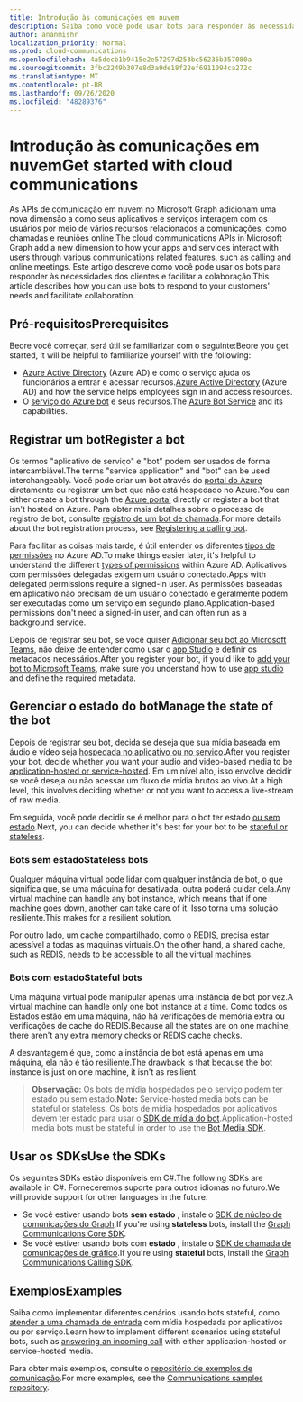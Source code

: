 ```yaml
---
title: Introdução às comunicações em nuvem
description: Saiba como você pode usar bots para responder às necessidades dos clientes e facilitar a colaboração.
author: ananmishr
localization_priority: Normal
ms.prod: cloud-communications
ms.openlocfilehash: 4a5decb1b9415e2e57297d253bc56236b357080a
ms.sourcegitcommit: 3fbc2249b307e8d3a9de18f22ef6911094ca272c
ms.translationtype: MT
ms.contentlocale: pt-BR
ms.lasthandoff: 09/26/2020
ms.locfileid: "48289376"
---
```

# <a name="get-started-with-cloud-communications"></a><span data-ttu-id="a03dd-103">Introdução às comunicações em nuvem</span><span class="sxs-lookup"><span data-stu-id="a03dd-103">Get started with cloud communications</span></span>

<span data-ttu-id="a03dd-104">As APIs de comunicação em nuvem no Microsoft Graph adicionam uma nova dimensão a como seus aplicativos e serviços interagem com os usuários por meio de vários recursos relacionados a comunicações, como chamadas e reuniões online.</span><span class="sxs-lookup"><span data-stu-id="a03dd-104">The cloud communications APIs in Microsoft Graph add a new dimension to how your apps and services interact with users through various communications related features, such as calling and online meetings.</span></span> <span data-ttu-id="a03dd-105">Este artigo descreve como você pode usar os bots para responder às necessidades dos clientes e facilitar a colaboração.</span><span class="sxs-lookup"><span data-stu-id="a03dd-105">This article describes how you can use bots to respond to your customers' needs and facilitate collaboration.</span></span>

## <a name="prerequisites"></a><span data-ttu-id="a03dd-106">Pré-requisitos</span><span class="sxs-lookup"><span data-stu-id="a03dd-106">Prerequisites</span></span>

<span data-ttu-id="a03dd-107">Beore você começar, será útil se familiarizar com o seguinte:</span><span class="sxs-lookup"><span data-stu-id="a03dd-107">Beore  you get started, it will be helpful to familiarize yourself with the following:</span></span>

- <span data-ttu-id="a03dd-108">[Azure Active Directory](/azure/active-directory/fundamentals/active-directory-whatis) (Azure AD) e como o serviço ajuda os funcionários a entrar e acessar recursos.</span><span class="sxs-lookup"><span data-stu-id="a03dd-108">[Azure Active Directory](/azure/active-directory/fundamentals/active-directory-whatis) (Azure AD) and how the service helps employees sign in and access resources.</span></span>
- <span data-ttu-id="a03dd-109">O [serviço do Azure bot](/azure/bot-service/bot-service-overview-introduction?view=azure-bot-service-3.0) e seus recursos.</span><span class="sxs-lookup"><span data-stu-id="a03dd-109">The [Azure Bot Service](/azure/bot-service/bot-service-overview-introduction?view=azure-bot-service-3.0) and its capabilities.</span></span>

## <a name="register-a-bot"></a><span data-ttu-id="a03dd-110">Registrar um bot</span><span class="sxs-lookup"><span data-stu-id="a03dd-110">Register a bot</span></span>

<span data-ttu-id="a03dd-111">Os termos "aplicativo de serviço" e "bot" podem ser usados de forma intercambiável.</span><span class="sxs-lookup"><span data-stu-id="a03dd-111">The terms "service application" and "bot" can be used interchangeably.</span></span> <span data-ttu-id="a03dd-112">Você pode criar um bot através do [portal do Azure](https://azure.microsoft.com/features/azure-portal/) diretamente ou registrar um bot que não está hospedado no Azure.</span><span class="sxs-lookup"><span data-stu-id="a03dd-112">You can either create a bot through the [Azure portal](https://azure.microsoft.com/features/azure-portal/) directly or register a bot that isn't hosted on Azure.</span></span> <span data-ttu-id="a03dd-113">Para obter mais detalhes sobre o processo de registro de bot, consulte [registro de um bot de chamada](https://microsoftgraph.github.io/microsoft-graph-comms-samples/docs/articles/calls/register-calling-bot.html).</span><span class="sxs-lookup"><span data-stu-id="a03dd-113">For more details about the bot registration process, see [Registering a calling bot](https://microsoftgraph.github.io/microsoft-graph-comms-samples/docs/articles/calls/register-calling-bot.html).</span></span> 

<span data-ttu-id="a03dd-114">Para facilitar as coisas mais tarde, é útil entender os diferentes [tipos de permissões](/azure/active-directory/develop/v1-permissions-and-consent#types-of-permissions) no Azure AD.</span><span class="sxs-lookup"><span data-stu-id="a03dd-114">To make things easier later, it's helpful to understand the different [types of permissions](/azure/active-directory/develop/v1-permissions-and-consent#types-of-permissions) within Azure AD.</span></span> <span data-ttu-id="a03dd-115">Aplicativos com permissões delegadas exigem um usuário conectado.</span><span class="sxs-lookup"><span data-stu-id="a03dd-115">Apps with delegated permissions require a signed-in user.</span></span> <span data-ttu-id="a03dd-116">As permissões baseadas em aplicativo não precisam de um usuário conectado e geralmente podem ser executadas como um serviço em segundo plano.</span><span class="sxs-lookup"><span data-stu-id="a03dd-116">Application-based permissions don't need a signed-in user, and can often run as a background service.</span></span>

<span data-ttu-id="a03dd-117">Depois de registrar seu bot, se você quiser [Adicionar seu bot ao Microsoft Teams](/microsoftteams/platform/concepts/calls-and-meetings/registering-calling-bot), não deixe de entender como usar o [app Studio](/microsoftteams/platform/get-started/get-started-app-studio) e definir os metadados necessários.</span><span class="sxs-lookup"><span data-stu-id="a03dd-117">After you register your bot, if you'd like to [add your bot to Microsoft Teams](/microsoftteams/platform/concepts/calls-and-meetings/registering-calling-bot), make sure you understand how to use [app studio](/microsoftteams/platform/get-started/get-started-app-studio) and define the required metadata.</span></span>

## <a name="manage-the-state-of-the-bot"></a><span data-ttu-id="a03dd-118">Gerenciar o estado do bot</span><span class="sxs-lookup"><span data-stu-id="a03dd-118">Manage the state of the bot</span></span>

<span data-ttu-id="a03dd-119">Depois de registrar seu bot, decida se deseja que sua mídia baseada em áudio e vídeo seja [hospedada no aplicativo ou no serviço](cloud-communications-media.md).</span><span class="sxs-lookup"><span data-stu-id="a03dd-119">After you register your bot, decide whether you want your audio and video-based media to be [application-hosted or service-hosted](cloud-communications-media.md).</span></span> <span data-ttu-id="a03dd-120">Em um nível alto, isso envolve decidir se você deseja ou não acessar um fluxo de mídia brutos ao vivo.</span><span class="sxs-lookup"><span data-stu-id="a03dd-120">At a high level, this involves deciding whether or not you want to access a live-stream of raw media.</span></span>

<span data-ttu-id="a03dd-121">Em seguida, você pode decidir se é melhor para o bot ter estado [ou sem estado](https://microsoftgraph.github.io/microsoft-graph-comms-samples/docs/articles/calls/StateManagement.html).</span><span class="sxs-lookup"><span data-stu-id="a03dd-121">Next, you can decide whether it's best for your bot to be [stateful or stateless](https://microsoftgraph.github.io/microsoft-graph-comms-samples/docs/articles/calls/StateManagement.html).</span></span>

### <a name="stateless-bots"></a><span data-ttu-id="a03dd-122">Bots sem estado</span><span class="sxs-lookup"><span data-stu-id="a03dd-122">Stateless bots</span></span>

<span data-ttu-id="a03dd-123">Qualquer máquina virtual pode lidar com qualquer instância de bot, o que significa que, se uma máquina for desativada, outra poderá cuidar dela.</span><span class="sxs-lookup"><span data-stu-id="a03dd-123">Any virtual machine can handle any bot instance, which means that if one machine goes down, another can take care of it.</span></span> <span data-ttu-id="a03dd-124">Isso torna uma solução resiliente.</span><span class="sxs-lookup"><span data-stu-id="a03dd-124">This makes for a resilient solution.</span></span>

<span data-ttu-id="a03dd-125">Por outro lado, um cache compartilhado, como o REDIS, precisa estar acessível a todas as máquinas virtuais.</span><span class="sxs-lookup"><span data-stu-id="a03dd-125">On the other hand, a shared cache, such as REDIS, needs to be accessible to all the virtual machines.</span></span>

### <a name="stateful-bots"></a><span data-ttu-id="a03dd-126">Bots com estado</span><span class="sxs-lookup"><span data-stu-id="a03dd-126">Stateful bots</span></span>

<span data-ttu-id="a03dd-127">Uma máquina virtual pode manipular apenas uma instância de bot por vez.</span><span class="sxs-lookup"><span data-stu-id="a03dd-127">A virtual machine can handle only one bot instance at a time.</span></span> <span data-ttu-id="a03dd-128">Como todos os Estados estão em uma máquina, não há verificações de memória extra ou verificações de cache do REDIS.</span><span class="sxs-lookup"><span data-stu-id="a03dd-128">Because all the states are on one machine, there aren't any extra memory checks or REDIS cache checks.</span></span>

<span data-ttu-id="a03dd-129">A desvantagem é que, como a instância de bot está apenas em uma máquina, ela não é tão resiliente.</span><span class="sxs-lookup"><span data-stu-id="a03dd-129">The drawback is that because the bot instance is just on one machine, it isn't as resilient.</span></span>

><span data-ttu-id="a03dd-130">**Observação:** Os bots de mídia hospedados pelo serviço podem ter estado ou sem estado.</span><span class="sxs-lookup"><span data-stu-id="a03dd-130">**Note:** Service-hosted media bots can be stateful or stateless.</span></span> <span data-ttu-id="a03dd-131">Os bots de mídia hospedados por aplicativos devem ter estado para usar o [SDK de mídia do bot](https://www.nuget.org/packages/Microsoft.Skype.Bots.Media).</span><span class="sxs-lookup"><span data-stu-id="a03dd-131">Application-hosted media bots must be stateful in order to use the [Bot Media SDK](https://www.nuget.org/packages/Microsoft.Skype.Bots.Media).</span></span>

## <a name="use-the-sdks"></a><span data-ttu-id="a03dd-132">Usar os SDKs</span><span class="sxs-lookup"><span data-stu-id="a03dd-132">Use the SDKs</span></span>

<span data-ttu-id="a03dd-133">Os seguintes SDKs estão disponíveis em C#.</span><span class="sxs-lookup"><span data-stu-id="a03dd-133">The following SDKs are available in C#.</span></span> <span data-ttu-id="a03dd-134">Forneceremos suporte para outros idiomas no futuro.</span><span class="sxs-lookup"><span data-stu-id="a03dd-134">We will provide support for other languages in the future.</span></span>

- <span data-ttu-id="a03dd-135">Se você estiver usando bots **sem estado** , instale o [SDK de núcleo de comunicações do Graph](https://www.nuget.org/packages/Microsoft.Graph.Communications.Core).</span><span class="sxs-lookup"><span data-stu-id="a03dd-135">If you're using **stateless** bots, install the [Graph Communications Core SDK](https://www.nuget.org/packages/Microsoft.Graph.Communications.Core).</span></span>
- <span data-ttu-id="a03dd-136">Se você estiver usando bots com **estado** , instale o [SDK de chamada de comunicações de gráfico](https://www.nuget.org/packages/Microsoft.Graph.Communications.Calls).</span><span class="sxs-lookup"><span data-stu-id="a03dd-136">If you're using **stateful** bots, install the [Graph Communications Calling SDK](https://www.nuget.org/packages/Microsoft.Graph.Communications.Calls).</span></span>

## <a name="examples"></a><span data-ttu-id="a03dd-137">Exemplos</span><span class="sxs-lookup"><span data-stu-id="a03dd-137">Examples</span></span>

<span data-ttu-id="a03dd-138">Saiba como implementar diferentes cenários usando bots stateful, como [atender a uma chamada de entrada](https://microsoftgraph.github.io/microsoft-graph-comms-samples/docs/articles/index.html#example-incoming-calls) com mídia hospedada por aplicativos ou por serviço.</span><span class="sxs-lookup"><span data-stu-id="a03dd-138">Learn how to implement different scenarios using stateful bots, such as [answering an incoming call](https://microsoftgraph.github.io/microsoft-graph-comms-samples/docs/articles/index.html#example-incoming-calls) with either application-hosted or service-hosted media.</span></span>

<span data-ttu-id="a03dd-139">Para obter mais exemplos, consulte o [repositório de exemplos de comunicação](https://microsoftgraph.github.io/microsoft-graph-comms-samples/docs/index.html).</span><span class="sxs-lookup"><span data-stu-id="a03dd-139">For more examples, see the [Communications samples repository](https://microsoftgraph.github.io/microsoft-graph-comms-samples/docs/index.html).</span></span>